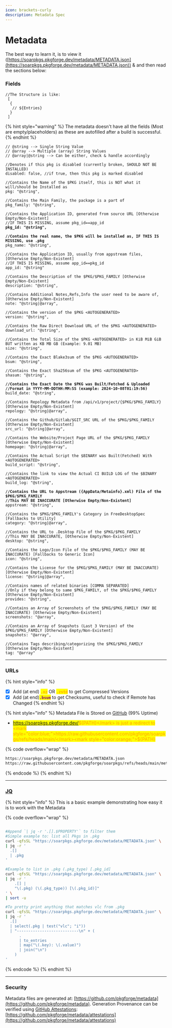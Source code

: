 ```yaml
---
icon: brackets-curly
description: Metadata Spec
---
```


# Metadata

The best way to learn it, is to view it ([https://soarpkgs.pkgforge.dev/metadata/METADATA.json](https://soarpkgs.pkgforge.dev/metadata/METADATA.json)) & and then read the sections below:

### Fields

```json5
//The Structure is like:
 [
  {
   // ${Entries}
  }
 ]
```

{% hint style="warning" %}
The metadata doesn't have all the fields (Most are empty/placeholders) as these are autofilled after a build is successful.
{% endhint %}

<pre class="language-json5" data-overflow="wrap"><code class="lang-json5">// @string --> Single String Value
// @array --> Multiple (array) String Values
// @array|@string --> Can be either, check &#x26; handle accordingly

//Denotes if this pkg is disabled (currently broken, SHOULD NOT BE INSTALLED)
disabled: false, //if true, then this pkg is marked disabled

//Contains the Name of the $PKG itself, this is NOT what it will/should be Installed as
pkg: "@string",

//Contains the Main Family, the package is a part of
pkg_family: "@string",

//Contains the Application ID, generated from source URL [Otherwise Empty/Non-Existent]
//IF THIS IS MISSING, assume pkg_id==app_id
<strong>pkg_id: "@string",
</strong><strong>
</strong><strong>//Contains the real name, the $PKG will be installed as, IF THIS IS MISSING, use .pkg
</strong>pkg_name: "@string",

//Contains the Application ID, usually from appstream files, [Otherwise Empty/Non-Existent]
//IF THIS IS MISSING, assume app_id==pkg_id
app_id: "@string"

//Contains the Description of the $PKG/$PKG_FAMILY [Otherwise Empty/Non-Existent]
description: "@string",

//Contains Additional Notes,Refs,Info the user need to be aware of, [Otherwise Empty/Non-Existent]
note: "@string|@array",

//Contains the version of the $PKG &#x3C;AUTOGENERATED>
version: "@string",

//Contains the Raw Direct Download URL of the $PKG &#x3C;AUTOGENERATED>
download_url: "@string",

//Contains the Total Size of the $PKG &#x3C;AUTOGENERATED> in KiB MiB GiB BUT written as KB MB GB (Example: 9.01 MB)
size: "@string",

//Contains the Exact Blake3sum of the $PKG &#x3C;AUTOGENERATED>
bsum: "@string",

//Contains the Exact Sha256sum of the $PKG &#x3C;AUTOGENERATED>
shasum: "@string",

<strong>//Contains the Exact Date the $PKG was Built/Fetched &#x26; Uploaded
</strong><strong>//Format in YYYY-MM-DDTHH:MM:SS (example: 2024-10-08T01:19:56)
</strong>build_date: "@string",

//Contains Repology Metadata from /api/v1/project/{$PKG/$PKG_FAMILY} [Otherwise Empty/Non-Existent]
repology: "@string|@array",

//Contains the Github/Gitlab/$GIT_SRC URL of the $PKG/$PKG_FAMILY [Otherwise Empty/Non-Existent]
src_url: "@string|@array",

//Contains the Website/Project Page URL of the $PKG/$PKG_FAMILY [Otherwise Empty/Non-Existent]
homepage: "@string|@array",

//Contains the Actual Script the $BINARY was Built(Fetched) With &#x3C;AUTOGENERATED>
build_script: "@string",

//Contains the link to view the Actual CI BUILD LOG of the $BINARY &#x3C;AUTOGENERATED>
build_log: "@string",

<strong>//Contains the URL to Appstream ({AppData/Metainfo}.xml) File of the $PKG/$PKG_FAMILY 
</strong><strong>//This MAY BE INACCURATE [Otherwise Empty/Non-Existent]
</strong>appstream: "@string",

//Contains the $PKG/$PKG_FAMILY's Category in FreeDesktopSpec [Fallbacks to Utility]
category: "@string|@array",

//Contains the URL to .Desktop File of the $PKG/$PKG_FAMILY
//This MAY BE INACCURATE, [Otherwise Empty/Non-Existent]
desktop: "@string",

//Contains the Logo/Icon File of the $PKG/$PKG_FAMILY (MAY BE INACCURATE) [Fallbacks to Generic Icon]
icon: "@string",

//Contains the License for the $PKG/$PKG_FAMILY (MAY BE INACCURATE) [Otherwise Empty/Non-Existent]
license: "@string|@array",

//Contains names of related binaries [COMMA SEPARATED]
//Only if they belong to same $PKG_FAMILY, of the $PKG/$PKG_FAMILY [Otherwise Empty/Non-Existent]
provides: "@string",

//Contains an Array of Screenshots of the $PKG/$PKG_FAMILY (MAY BE INACCURATE) [Otherwise Empty/Non-Existent]
screenshots: "@array",

//Contains an Array of Snapshots (Last 3 Version) of the $PKG/$PKG_FAMILY [Otherwise Empty/Non-Existent]
snapshots: "@array",

//Contains Tags describing/categorizing the $PKG/$PKG_FAMILY [Otherwise Empty/Non-Existent]
tag: "@array"
</code></pre>

***

### URLs

{% hint style="info" %}
* [x] Add (at end)  <mark style="color:orange;">**`.xz`**</mark> OR <mark style="color:orange;">**`.zstd`**</mark> to get Compressed Versions
* [x] Add (at end)<mark style="color:purple;">**`.bsum`**</mark> to get Checksums, useful to check if Remote has Changed
{% endhint %}

{% hint style="info" %}
Metadata File is Stored on [GitHub](https://github.com/pkgforge/soarpkgs/tree/main/metadata) (99% Uptime)

* <mark style="color:blue;">https://soarpkgs.pkgforge.dev/</mark><mark style="color:orange;">${PATH}</mark> is just a redirect to <mark style="color:blue;">https://raw.githubusercontent.com/pkgforge/soarpkgs/refs/heads/main/</mark><mark style="color:orange;">${PATH}</mark>

{% code overflow="wrap" %}
```bash
https://soarpkgs.pkgforge.dev/metadata/METADATA.json
https://raw.githubusercontent.com/pkgforge/soarpkgs/refs/heads/main/metadata/METADATA.json
```
{% endcode %}
{% endhint %}

***

### [JQ](https://jqlang.github.io/jq/manual/)

{% hint style="info" %}
This is a basic example demonstrating how easy it is to work with the Metadata

{% code overflow="wrap" %}
```bash

#Append `| jq -r '.[].$PROPERTY'` to filter them
#Simple example to: list all Pkgs in .pkg
curl -qfsSL "https://soarpkgs.pkgforge.dev/metadata/METADATA.json" \
| jq -r '
  .[] 
  | .pkg
'

#Example to list in .pkg (.pkg_type) [.pkg_id]
curl -qfsSL "https://soarpkgs.pkgforge.dev/metadata/METADATA.json" \
| jq -r '
    .[] | 
    "\(.pkg) (\(.pkg_type)) [\(.pkg_id)]"
' \
| sort -u 

#To pretty print anything that matches vlc from .pkg
curl -qfsSL "https://soarpkgs.pkgforge.dev/metadata/METADATA.json" \
| jq -r '
  .[] 
  | select(.pkg | test("vlc"; "i")) 
  | "---------------------------\n" + (
      . 
      | to_entries 
      | map("\(.key): \(.value)") 
      | join("\n")
    )
'
```
{% endcode %}
{% endhint %}

***

### Security

Metadata files are generated at: [https://github.com/pkgforge/metadata](https://github.com/pkgforge/metadata). Generation Provenance can be verified using [GitHub Attestations](https://docs.github.com/en/actions/security-for-github-actions/using-artifact-attestations/using-artifact-attestations-to-establish-provenance-for-builds): [https://github.com/pkgforge/metadata/attestations](https://github.com/pkgforge/metadata/attestations)
